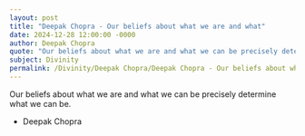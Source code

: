 ```yaml
---
layout: post
title: "Deepak Chopra - Our beliefs about what we are and what"
date: 2024-12-28 12:00:00 -0000
author: Deepak Chopra
quote: "Our beliefs about what we are and what we can be precisely determine what we can be."
subject: Divinity
permalink: /Divinity/Deepak Chopra/Deepak Chopra - Our beliefs about what we are and what
---
```


Our beliefs about what we are and what we can be precisely determine what we can be.

- Deepak Chopra
